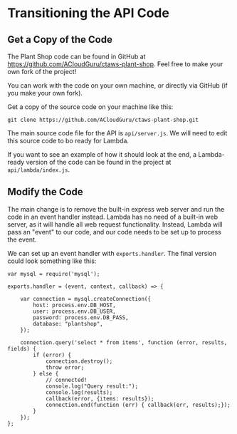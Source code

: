 # Transitioning the API Code

## Get a Copy of the Code
The Plant Shop code can be found in GitHub at https://github.com/ACloudGuru/ctaws-plant-shop. Feel free to make your own fork of the project!

You can work with the code on your own machine, or directly via GitHub (if you make your own fork).

Get a copy of the source code on your machine like this:

```
git clone https://github.com/ACloudGuru/ctaws-plant-shop.git
```

The main source code file for the API is `api/server.js`. We will need to edit this source code to bo ready for Lambda.

If you want to see an example of how it should look at the end, a Lambda-ready version of the code can be found in the project at `api/lambda/index.js`.

## Modify the Code
The main change is to remove the built-in express web server and run the code in an event handler instead. Lambda has no need of a built-in web server, as it will handle all web request functionality. Instead, Lambda will pass an "event" to our code, and our code needs to be set up to process the event.

We can set up an event handler with `exports.handler`. The final version could look something like this:

```
var mysql = require('mysql');

exports.handler = (event, context, callback) => {

    var connection = mysql.createConnection({
        host: process.env.DB_HOST,
        user: process.env.DB_USER,
        password: process.env.DB_PASS,
        database: "plantshop",
    });

    connection.query('select * from items', function (error, results, fields) {
        if (error) {
            connection.destroy();
            throw error;
        } else {
            // connected!
            console.log("Query result:");
            console.log(results);
            callback(error, {items: results});
            connection.end(function (err) { callback(err, results);});
        }
    });
};
```
